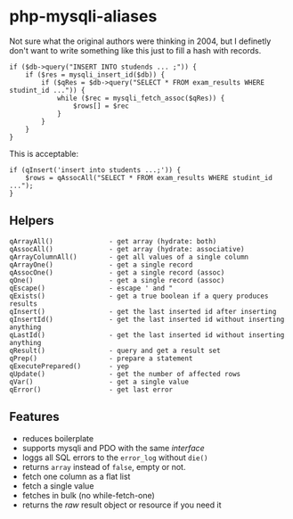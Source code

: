 # php-mysqli-aliases

Not sure what the original authors were thinking in 2004, but I definetly don't want to write
something like this just to fill a hash with records.

    if ($db->query("INSERT INTO studends ... ;")) {
        if ($res = mysqli_insert_id($db)) {
            if ($qRes = $db->query("SELECT * FROM exam_results WHERE studint_id ...")) {
                while ($rec = mysqli_fetch_assoc($qRes)) {
                    $rows[] = $rec
                }
            }
        }
    }

This is acceptable:

    if (qInsert('insert into students ...;')) {
        $rows = qAssocAll("SELECT * FROM exam_results WHERE studint_id ...");
    }


## Helpers

    qArrayAll()              - get array (hydrate: both)
    qAssocAll()              - get array (hydrate: associative)
    qArrayColumnAll()        - get all values of a single column
    qArrayOne()              - get a single record
    qAssocOne()              - get a single record (assoc)
    qOne()                   - get a single record (assoc)
    qEscape()                - escape ' and "
    qExists()                - get a true boolean if a query produces results
    qInsert()                - get the last inserted id after inserting
    qInsertId()              - get the last inserted id without inserting anything
    qLastId()                - get the last inserted id without inserting anything
    qResult()                - query and get a result set
    qPrep()                  - prepare a statement
    qExecutePrepared()       - yep
    qUpdate()                - get the number of affected rows    
    qVar()                   - get a single value
    qError()                 - get last error

## Features


- reduces boilerplate
- supports mysqli and PDO with the same *interface*
- loggs all SQL errors to the `error_log` without `die()`
- returns `array` instead of `false`, empty or not.
- fetch one column as a flat list
- fetch a single value
- fetches in bulk (no while-fetch-one)
- returns the *raw* result object or resource if you need it
